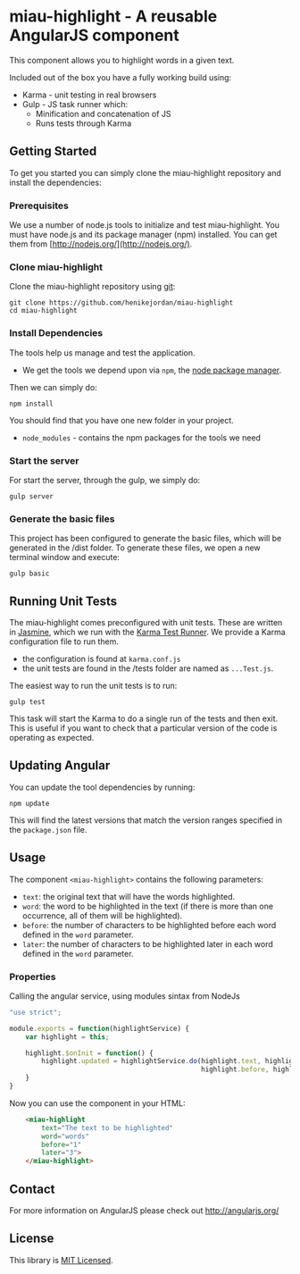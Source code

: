 # miau-highlight - A reusable AngularJS component

This component allows you to highlight words in a given text.

Included out of the box you have a fully working build using:

 * Karma - unit testing in real browsers
 * Gulp - JS task runner which:
     * Minification and concatenation of JS
     * Runs tests through Karma

## Getting Started

To get you started you can simply clone the miau-highlight repository and install the dependencies:

### Prerequisites

We use a number of node.js tools to initialize and test miau-highlight. You must have node.js and
its package manager (npm) installed.  You can get them from [http://nodejs.org/](http://nodejs.org/).

### Clone miau-highlight

Clone the miau-highlight repository using [git][git]:

```
git clone https://github.com/henikejordan/miau-highlight
cd miau-highlight
```

### Install Dependencies

The tools help us manage and test the application.

* We get the tools we depend upon via `npm`, the [node package manager][npm].

Then we can simply do:

```
npm install
```

You should find that you have one new folder in your project.

* `node_modules` - contains the npm packages for the tools we need

### Start the server

For start the server, through the gulp, we simply do:

```
gulp server
```

### Generate the basic files

This project has been configured to generate the basic files, which will be generated in the /dist folder.
To generate these files, we open a new terminal window and execute:

```
gulp basic
```

## Running Unit Tests

The miau-highlight comes preconfigured with unit tests. These are written in
[Jasmine][jasmine], which we run with the [Karma Test Runner][karma]. We provide a Karma
configuration file to run them.

* the configuration is found at `karma.conf.js`
* the unit tests are found in the /tests folder are named as `...Test.js`.

The easiest way to run the unit tests is to run:

```
gulp test
```

This task will start the Karma to do a single run of the tests and then exit. This is useful if you want to
check that a particular version of the code is operating as expected.

## Updating Angular

You can update the tool dependencies by running:

```
npm update
```

This will find the latest versions that match the version ranges specified in the `package.json` file.

## Usage

The component `<miau-highlight>` contains the following parameters:

* `text`: the original text that will have the words highlighted.
* `word`: the word to be highlighted in the text (if there is more than one occurrence, all of them will be highlighted).
* `before`: the number of characters to be highlighted before each word defined in the `word` parameter.
* `later`: the number of characters to be highlighted later in each word defined in the `word` parameter.

### Properties

Calling the angular service, using modules sintax from NodeJs

```jsx
"use strict";

module.exports = function(highlightService) {
	var highlight = this;

	highlight.$onInit = function() {
		highlight.updated = highlightService.do(highlight.text, highlight.word, 
		                                        highlight.before, highlight.later);
	}
}
```

Now you can use the component in your HTML:

```html
	<miau-highlight 
		text="The text to be highlighted" 
		word="words" 
		before="1" 
		later="3">
	</miau-highlight>
```

## Contact

For more information on AngularJS please check out http://angularjs.org/

[git]: http://git-scm.com/
[npm]: https://www.npmjs.org/
[node]: http://nodejs.org
[jasmine]: http://jasmine.github.io
[karma]: http://karma-runner.github.io

## License

This library is [MIT Licensed](LICENSE).